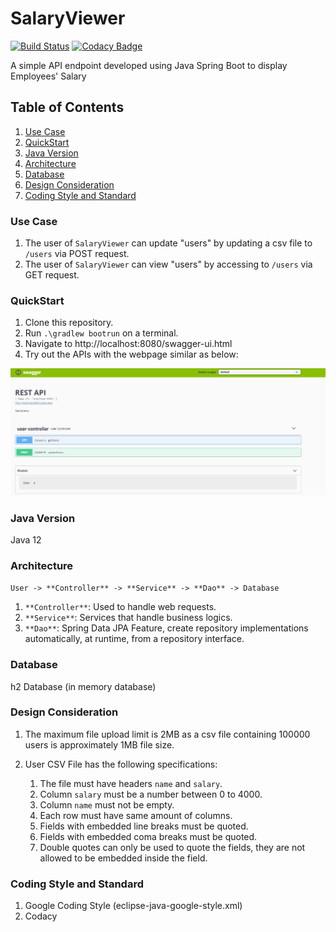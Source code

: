# SalaryViewer

[![Build Status](https://travis-ci.org/chanjunweimy/SalaryViewer.svg?branch=master)](https://travis-ci.org/chanjunweimy/SalaryViewer)
[![Codacy Badge](https://api.codacy.com/project/badge/Grade/113396cfca23473386ae3519972c1686)](https://www.codacy.com/app/chanjunweimy/SalaryViewer?utm_source=github.com&amp;utm_medium=referral&amp;utm_content=chanjunweimy/SalaryViewer&amp;utm_campaign=Badge_Grade)

A simple API endpoint developed using Java Spring Boot to display Employees' Salary

## Table of Contents
 1. [Use Case](#Use-Case)
 2. [QuickStart](#QuickStart)
 3. [Java Version](#Java-Version)
 4. [Architecture](#Architecture)
 5. [Database](#Database)
 6. [Design Consideration](#Design-Consideration)
 7. [Coding Style and Standard](#Coding-Style-and-Standard)

### Use Case
 1. The user of ``SalaryViewer`` can update "users" by updating a csv file to ``/users`` via POST request.
 2. The user of ``SalaryViewer`` can view "users" by accessing to ``/users`` via GET request.

### QuickStart
 1. Clone this repository.
 2. Run ``.\gradlew bootrun`` on a terminal.
 3. Navigate to http://localhost:8080/swagger-ui.html 
 4. Try out the APIs with the webpage similar as below:

![swagger-ui](doc/swagger-ui.jpg)

### Java Version
Java 12

### Architecture
``User -> **Controller** -> **Service** -> **Dao** -> Database``

 1. ``**Controller**``: Used to handle web requests.
 2. ``**Service**``: Services that handle business logics.
 3. ``**Dao**``: Spring Data JPA Feature, create repository implementations automatically, at runtime, from a repository interface.

### Database
h2 Database (in memory database)

### Design Consideration
 1. The maximum file upload limit is 2MB as a csv file containing 100000 users is approximately 1MB file size.
 
 2. User CSV File has the following specifications:
    1. The file must have headers ``name`` and ``salary``.
    2. Column ``salary`` must be a number between 0 to 4000.
    3. Column ``name`` must not be empty.
    4. Each row must have same amount of columns.
    5. Fields with embedded line breaks must be quoted. 
    6. Fields with embedded coma breaks must be quoted.   
    7. Double quotes can only be used to quote the fields, they are not allowed to be embedded inside the field.

### Coding Style and Standard
 1. Google Coding Style (eclipse-java-google-style.xml)
 2. Codacy